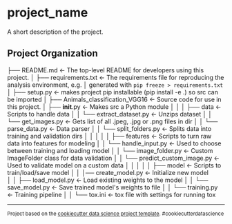 project_name
==============================

A short description of the project.

Project Organization
------------

├── README.md          <- The top-level README for developers using this project.
│
├── requirements.txt   <- The requirements file for reproducing the analysis environment, e.g.
│                         generated with `pip freeze > requirements.txt`
│
├── setup.py           <- makes project pip installable (pip install -e .) so src can be imported
│
├── Animals_classification_VGG16                <- Source code for use in this project.
│   ├── __init__.py    <- Makes src a Python module
│   │
│   ├── data           <- Scripts to handle data
│   │   └── extract_dataset.py <- Unzips dataset
│   │   └── get_images.py      <- Gets list of all .jpeg, .jpg or .png files in dir
│   │   └── parse_data.py      <- Data parser
│   │   └── split_folders.py   <- Splits data into training and validation dirs
│   │
│   │
│   ├── features       <- Scripts to turn raw data into features for modeling
│   │   └── handle_input.py    <- Used to choose between training and loading model
│   │   └── image_folder.py    <- Custom ImageFolder class for data validation
│   │   └── predict_custom_image.py  <- Used to validate model on a custom data
│   │
│   │
│   ├── model        <- Scripts to train/load/save model
│   │   │── create_model.py    <- Initialize new model                
│   │   ├── load_model.py      <- Load existing weights to the model
│   │   └── save_model.py      <- Save trained model's weights to file
│   │   └── training.py        <- Training pipeline
│   │
└── tox.ini            <- tox file with settings for running tox


--------

<p><small>Project based on the <a target="_blank" href="https://drivendata.github.io/cookiecutter-data-science/">cookiecutter data science project template</a>. #cookiecutterdatascience</small></p>
